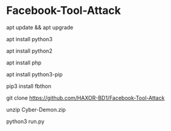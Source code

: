 # Facebook-Tool-Attack

apt update && apt upgrade 

apt install python3

apt install python2

apt install php

apt install python3-pip

pip3 install fbthon

git clone https://github.com/HAXOR-BD1/Facebook-Tool-Attack

unzip Cyber-Demon.zip

python3 run.py
